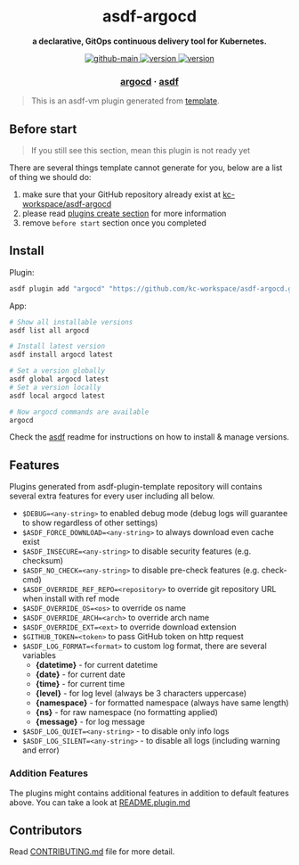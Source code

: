 <h1 align="center">
  asdf-argocd
</h1>

<!-- Description section -->
<p align="center">
  <strong>a declarative, GitOps continuous delivery tool for Kubernetes.</strong>
</p>

<!-- Badges section -->
<p align="center">
  <a href="https://github.com/kc-workspace/asdf-argocd/actions/workflows/main.yml">
    <img
      alt="github-main"
      src="https://img.shields.io/github/actions/workflow/status/kc-workspace/asdf-argocd/main.yml?style=flat-square&logo=github">
  </a>
  <a href="https://github.com/kc-workspace/asdf-argocd/releases">
    <img
      alt="version"
      src="https://img.shields.io/github/v/release/kc-workspace/asdf-argocd?style=flat-square&logo=github">
  </a>
  <a href="https://github.com/kc-workspace/asdf-argocd/commits/main">
    <img
      alt="version"
      src="https://img.shields.io/github/last-commit/kc-workspace/asdf-argocd/main?style=flat-square&logo=github">
  </a>
</p>

<!-- Links section -->
<h3 align="center">
  <a href="https://argo-cd.readthedocs.io">argocd</a>
  <span> · </span>
  <a href="https://asdf-vm.com">asdf</a>
</h3>

> This is an asdf-vm plugin generated from [template][template-gh].

## Before start

> If you still see this section, mean this plugin is not ready yet

There are several things template cannot generate for you,
below are a list of thing we should do:

1. make sure that your GitHub repository already exist at [kc-workspace/asdf-argocd][plugin-gh]
2. please read [plugins create section][asdf-create-plugin] for more information
3. remove `before start` section once you completed

## Install

Plugin:

```sh
asdf plugin add "argocd" "https://github.com/kc-workspace/asdf-argocd.git"
```

App:

```sh
# Show all installable versions
asdf list all argocd

# Install latest version
asdf install argocd latest

# Set a version globally
asdf global argocd latest
# Set a version locally
asdf local argocd latest

# Now argocd commands are available
argocd
```

Check the [asdf][asdf-link] readme for instructions on
how to install & manage versions.

## Features

Plugins generated from asdf-plugin-template repository will
contains several extra features for every user including all below.

- `$DEBUG=<any-string>` to enabled debug mode (debug logs will guarantee to show regardless of other settings)
- `$ASDF_FORCE_DOWNLOAD=<any-string>` to always download even cache exist
- `$ASDF_INSECURE=<any-string>` to disable security features (e.g. checksum)
- `$ASDF_NO_CHECK=<any-string>` to disable pre-check features (e.g. check-cmd)
- `$ASDF_OVERRIDE_REF_REPO=<repository>` to override git repository URL when install with ref mode
- `$ASDF_OVERRIDE_OS=<os>` to override os name
- `$ASDF_OVERRIDE_ARCH=<arch>` to override arch name
- `$ASDF_OVERRIDE_EXT=<ext>` to override download extension
- `$GITHUB_TOKEN=<token>` to pass GitHub token on http request
- `$ASDF_LOG_FORMAT=<format>` to custom log format, there are several variables
  - **{datetime}** - for current datetime
  - **{date}** - for current date
  - **{time}** - for current time
  - **{level}** - for log level (always be 3 characters uppercase)
  - **{namespace}** - for formatted namespace (always have same length)
  - **{ns}** - for raw namespace (no formatting applied)
  - **{message}** - for log message
- `$ASDF_LOG_QUIET=<any-string>` - to disable only info logs
- `$ASDF_LOG_SILENT=<any-string>` - to disable all logs (including warning and error)

### Addition Features

The plugins might contains additional features
in addition to default features above.
You can take a look at [README.plugin.md][app-readme-md]

## Contributors

Read [CONTRIBUTING.md][contributing-md] file for more detail.

<!-- LINKS SECTION -->

[app-readme-md]: ./README.plugin.md
[contributing-md]: ./CONTRIBUTING.md
[plugin-gh]: https://github.com/kc-workspace/asdf-argocd
[template-gh]: https://github.com/kc-workspace/asdf-plugin-template
[asdf-link]: https://github.com/asdf-vm/asdf
[asdf-create-plugin]: https://asdf-vm.com/plugins/create.html
